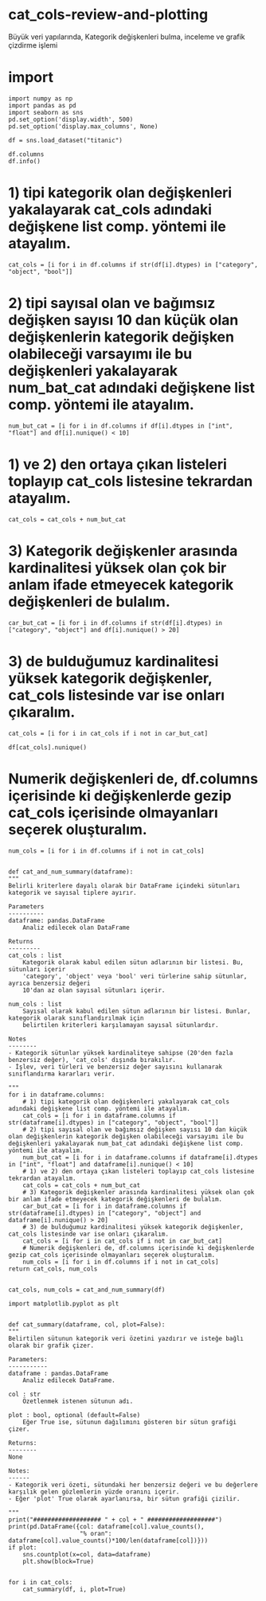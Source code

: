 # cat_cols-review-and-plotting
Büyük veri yapılarında, Kategorik değişkenleri bulma, inceleme ve grafik çizdirme işlemi

# import
    import numpy as np
    import pandas as pd
    import seaborn as sns
    pd.set_option('display.width', 500)
    pd.set_option('display.max_columns', None)
    
    df = sns.load_dataset("titanic")
    
    df.columns
    df.info()

# 1) tipi kategorik olan değişkenleri yakalayarak cat_cols adındaki değişkene list comp. yöntemi ile atayalım.
    cat_cols = [i for i in df.columns if str(df[i].dtypes) in ["category", "object", "bool"]]

# 2) tipi sayısal olan ve bağımsız değişken sayısı 10 dan küçük olan değişkenlerin kategorik değişken olabileceği varsayımı ile bu değişkenleri yakalayarak num_bat_cat adındaki değişkene list comp. yöntemi ile atayalım.
    num_but_cat = [i for i in df.columns if df[i].dtypes in ["int", "float"] and df[i].nunique() < 10]

# 1) ve 2) den ortaya çıkan listeleri toplayıp cat_cols listesine tekrardan atayalım.
    cat_cols = cat_cols + num_but_cat

# 3) Kategorik değişkenler arasında kardinalitesi yüksek olan çok bir anlam ifade etmeyecek kategorik değişkenleri de bulalım.
    car_but_cat = [i for i in df.columns if str(df[i].dtypes) in ["category", "object"] and df[i].nunique() > 20]

# 3) de bulduğumuz kardinalitesi yüksek kategorik değişkenler, cat_cols listesinde var ise onları çıkaralım.
    cat_cols = [i for i in cat_cols if i not in car_but_cat]

    df[cat_cols].nunique()

# Numerik değişkenleri de, df.columns içerisinde ki değişkenlerde gezip cat_cols içerisinde olmayanları seçerek oluşturalım.
    num_cols = [i for i in df.columns if i not in cat_cols]


    def cat_and_num_summary(dataframe):
    """
    Belirli kriterlere dayalı olarak bir DataFrame içindeki sütunları kategorik ve sayısal tiplere ayırır.

    Parameters
    ----------
    dataframe: pandas.DataFrame
        Analiz edilecek olan DataFrame

    Returns
    ---------
    cat_cols : list
        Kategorik olarak kabul edilen sütun adlarının bir listesi. Bu, sütunları içerir
        'category', 'object' veya 'bool' veri türlerine sahip sütunlar, ayrıca benzersiz değeri
        10'dan az olan sayısal sütunları içerir.

    num_cols : list
        Sayısal olarak kabul edilen sütun adlarının bir listesi. Bunlar, kategorik olarak sınıflandırılmak için
        belirtilen kriterleri karşılamayan sayısal sütunlardır.

    Notes
    --------
    - Kategorik sütunlar yüksek kardinaliteye sahipse (20'den fazla benzersiz değer), 'cat_cols' dışında bırakılır.
    - İşlev, veri türleri ve benzersiz değer sayısını kullanarak sınıflandırma kararları verir.

    """
    for i in dataframe.columns:
        # 1) tipi kategorik olan değişkenleri yakalayarak cat_cols adındaki değişkene list comp. yöntemi ile atayalım.
        cat_cols = [i for i in dataframe.columns if str(dataframe[i].dtypes) in ["category", "object", "bool"]]
        # 2) tipi sayısal olan ve bağımsız değişken sayısı 10 dan küçük olan değişkenlerin kategorik değişken olabileceği varsayımı ile bu değişkenleri yakalayarak num_bat_cat adındaki değişkene list comp. yöntemi ile atayalım.
        num_but_cat = [i for i in dataframe.columns if dataframe[i].dtypes in ["int", "float"] and dataframe[i].nunique() < 10]
        # 1) ve 2) den ortaya çıkan listeleri toplayıp cat_cols listesine tekrardan atayalım.
        cat_cols = cat_cols + num_but_cat
        # 3) Kategorik değişkenler arasında kardinalitesi yüksek olan çok bir anlam ifade etmeyecek kategorik değişkenleri de bulalım.
        car_but_cat = [i for i in dataframe.columns if str(dataframe[i].dtypes) in ["category", "object"] and dataframe[i].nunique() > 20]
        # 3) de bulduğumuz kardinalitesi yüksek kategorik değişkenler, cat_cols listesinde var ise onları çıkaralım.
        cat_cols = [i for i in cat_cols if i not in car_but_cat]
        # Numerik değişkenleri de, df.columns içerisinde ki değişkenlerde gezip cat_cols içerisinde olmayanları seçerek oluşturalım.
        num_cols = [i for i in df.columns if i not in cat_cols]
    return cat_cols, num_cols


    cat_cols, num_cols = cat_and_num_summary(df)
    
    import matplotlib.pyplot as plt


    def cat_summary(dataframe, col, plot=False):
    """
    Belirtilen sütunun kategorik veri özetini yazdırır ve isteğe bağlı olarak bir grafik çizer.

    Parameters:
    -----------
    dataframe : pandas.DataFrame
        Analiz edilecek DataFrame.

    col : str
        Özetlenmek istenen sütunun adı.

    plot : bool, optional (default=False)
        Eğer True ise, sütunun dağılımını gösteren bir sütun grafiği çizer.

    Returns:
    --------
    None

    Notes:
    ------
    - Kategorik veri özeti, sütundaki her benzersiz değeri ve bu değerlere karşılık gelen gözlemlerin yüzde oranını içerir.
    - Eğer 'plot' True olarak ayarlanırsa, bir sütun grafiği çizilir.

    """
    print("################### " + col + " ###################")
    print(pd.DataFrame({col: dataframe[col].value_counts(),
                        "% oran": dataframe[col].value_counts()*100/len(dataframe[col])}))
    if plot:
        sns.countplot(x=col, data=dataframe)
        plt.show(block=True)


    for i in cat_cols:
        cat_summary(df, i, plot=True)
